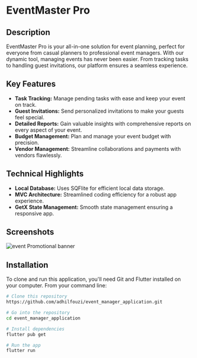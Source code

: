 # EventMaster Pro

## Description

EventMaster Pro is your all-in-one solution for event planning, perfect for everyone from casual planners to professional event managers. With our dynamic tool, managing events has never been easier. From tracking tasks to handling guest invitations, our platform ensures a seamless experience.

## Key Features

- **Task Tracking:** Manage pending tasks with ease and keep your event on track.
- **Guest Invitations:** Send personalized invitations to make your guests feel special.
- **Detailed Reports:** Gain valuable insights with comprehensive reports on every aspect of your event.
- **Budget Management:** Plan and manage your event budget with precision.
- **Vendor Management:** Streamline collaborations and payments with vendors flawlessly.

## Technical Highlights

- **Local Database:** Uses SQFlite for efficient local data storage.
- **MVC Architecture:** Streamlined coding efficiency for a robust app experience.
- **GetX State Management:** Smooth state management ensuring a responsive app.
## Screenshots
![event Promotional  banner](https://github.com/adhilfouzi/event_manager_application/assets/141894607/1aa389e1-b3dd-426e-9959-850ab229a5ac)
## Installation

To clone and run this application, you'll need Git and Flutter installed on your computer. From your command line:

```bash
# Clone this repository
https://github.com/adhilfouzi/event_manager_application.git

# Go into the repository
cd event_manager_application

# Install dependencies
flutter pub get

# Run the app
flutter run
